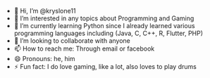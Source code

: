 - 👋 Hi, I’m @kryslone11
- 👀 I’m interested in any topics about Programming and Gaming
- 🌱 I’m currently learning Python since I already learned various programming languages including (Java, C, C++, R, Flutter, PHP) 
- 💞️ I’m looking to collaborate with anyone 
- 📫 How to reach me: Through email or facebook
- 😄 Pronouns: he, him
- ⚡ Fun fact: I do love gaming, like a lot, also loves to play drums 

<!---
kryslone11/kryslone11 is a ✨ special ✨ repository because its `README.md` (this file) appears on your GitHub profile.
You can click the Preview link to take a look at your changes.
--->
